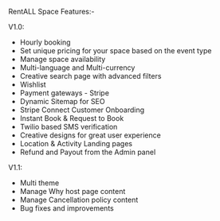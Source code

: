 RentALL Space Features:-

V1.0:

- Hourly booking
- Set unique pricing for your space based on the event type
- Manage space availability
- Multi-language and Multi-currency
- Creative search page with advanced filters
- Wishlist
- Payment gateways - Stripe
- Dynamic Sitemap for SEO
- Stripe Connect Customer Onboarding
- Instant Book & Request to Book
- Twilio based SMS verification
- Creative designs for great user experience
- Location & Activity Landing pages
- Refund and Payout from the Admin panel

V1.1:
- Multi theme
- Manage Why host page content
- Manage Cancellation policy content
- Bug fixes and improvements